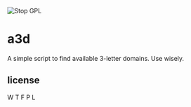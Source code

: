 ![Stop GPL](https://img.shields.io/badge/Stop-GPL-red)

# a3d
A simple script to find available 3-letter domains. Use wisely.
## license

W T F P L

